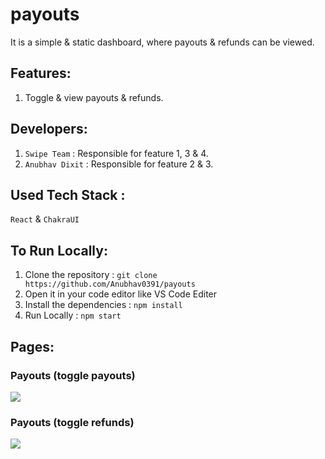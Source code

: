# payouts

It is a simple &amp; static dashboard, where payouts &amp; refunds can be viewed.

## Features: 

1. Toggle & view payouts & refunds.

## Developers:

1. `Swipe Team` : Responsible for feature 1, 3 & 4.
2. `Anubhav Dixit` : Responsible for feature 2 & 3.

## Used Tech Stack :

`React` & `ChakraUI` 

## To Run Locally:

1. Clone the repository : `git clone https://github.com/Anubhav0391/payouts`
2. Open it in your code editor like VS Code Editer
3. Install the dependencies : `npm install`
4. Run Locally : `npm start`

## Pages:

### Payouts (toggle payouts) 
<img src="https://i.ibb.co/VWzt1yj/Screenshot-55.png"/>

###  Payouts (toggle refunds) 
<img src="https://i.ibb.co/7ncwyQh/Screenshot-54.png"/>
